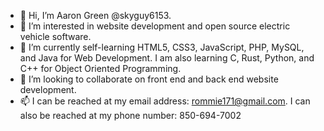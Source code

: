 - 👋 Hi, I’m  Aaron Green @skyguy6153.
- 👀 I’m interested in website development and open source electric vehicle software.
- 🌱 I’m currently self-learning HTML5, CSS3, JavaScript, PHP, MySQL, and Java for Web Development. I am also learning C, Rust, Python, and C++ for Object Oriented Programming.
- 💞️ I’m looking to collaborate on front end and back end website development.
- 📫 I can be reached at my email address: rommie171@gmail.com. I can also be reached at my phone number: 850-694-7002

<!---
skyguy6153/skyguy6153 is a ✨ special ✨ repository because its `README.md` (this file) appears on your GitHub profile.
You can click the Preview link to take a look at your changes.
--->
